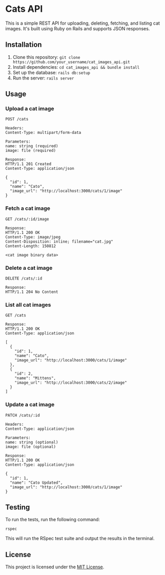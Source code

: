 # Cats API

This is a simple REST API for uploading, deleting, fetching, and listing cat images. It's built using Ruby on Rails and supports JSON responses.

## Installation

1. Clone this repository: `git clone https://github.com/your_username/cat_images_api.git`
2. Install dependencies: `cd cat_images_api && bundle install`
3. Set up the database: `rails db:setup`
4. Run the server: `rails server`

## Usage

### Upload a cat image

```http
POST /cats

Headers:
Content-Type: multipart/form-data

Parameters:
name: string (required)
image: file (required)

Response:
HTTP/1.1 201 Created
Content-Type: application/json

{
  "id": 1,
  "name": "Cato",
  "image_url": "http://localhost:3000/cats/1/image"
}
```

### Fetch a cat image

```http
GET /cats/:id/image

Response:
HTTP/1.1 200 OK
Content-Type: image/jpeg
Content-Disposition: inline; filename="cat.jpg"
Content-Length: 150812

<cat image binary data>
```

### Delete a cat image

```http
DELETE /cats/:id

Response:
HTTP/1.1 204 No Content
```

### List all cat images

```http
GET /cats

Response:
HTTP/1.1 200 OK
Content-Type: application/json

[
  {
    "id": 1,
    "name": "Cato",
    "image_url": "http://localhost:3000/cats/1/image"
  },
  {
    "id": 2,
    "name": "Mittens",
    "image_url": "http://localhost:3000/cats/2/image"
  }
]
```

### Update a cat image

```http
PATCH /cats/:id

Headers:
Content-Type: application/json

Parameters:
name: string (optional)
image: file (optional)

Response:
HTTP/1.1 200 OK
Content-Type: application/json

{
  "id": 1,
  "name": "Cato Updated",
  "image_url": "http://localhost:3000/cats/1/image"
}
```

## Testing

To run the tests, run the following command:

```
rspec
```

This will run the RSpec test suite and output the results in the terminal.

## License

This project is licensed under the [MIT License](https://opensource.org/licenses/MIT).
